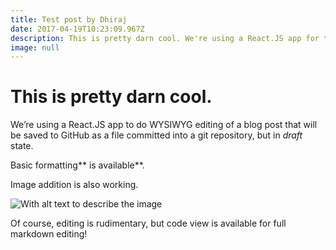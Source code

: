 ```yaml
---
title: Test post by Dhiraj
date: 2017-04-19T10:23:09.967Z
description: This is pretty darn cool. We're using a React.JS app for this.
image: null
---
```


# This is pretty darn cool.

We’re using a React.JS app to do WYSIWYG editing of a blog post that will be saved to GitHub as a file committed into a git repository, but in *draft* state.

Basic formatting** is available**. 

Image addition is also working.

![With alt text to describe the image](/img/AppIcon76x76@2x.png)

Of course, editing is rudimentary, but code view is available for full markdown editing!